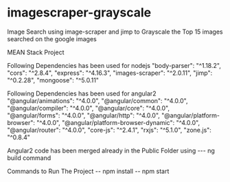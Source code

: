 # imagescraper-grayscale
Image Search using image-scraper and jimp to Grayscale the Top 15 images searched on the google images

MEAN Stack Project

Following Dependencies has been used for nodejs 
    "body-parser": "^1.18.2",
    "cors": "^2.8.4",
    "express": "^4.16.3",
    "images-scraper": "^2.0.11",
    "jimp": "^0.2.28",
    "mongoose": "^5.0.11"

Following Dependencies has been used for angular2
    "@angular/animations": "^4.0.0",
    "@angular/common": "^4.0.0",
    "@angular/compiler": "^4.0.0",
    "@angular/core": "^4.0.0",
    "@angular/forms": "^4.0.0",
    "@angular/http": "^4.0.0",
    "@angular/platform-browser": "^4.0.0",
    "@angular/platform-browser-dynamic": "^4.0.0",
    "@angular/router": "^4.0.0",
    "core-js": "^2.4.1",
    "rxjs": "^5.1.0",
    "zone.js": "^0.8.4"
    
    
 Angular2 code has been merged already in the Public Folder using   ---    ng build command
 
 
 Commands to Run The Project
-- npm install
-- npm start

